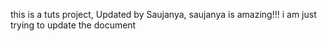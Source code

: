 this is a tuts project, Updated by Saujanya, saujanya is amazing!!!
i am just trying to update the document